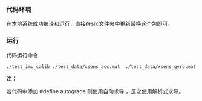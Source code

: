 ### 代码环境

在本地系统成功编译和运行，直接在src文件夹中更新替换这个包即可。

### 运行

代码运行命令：

```
./test_imu_calib ./test_data/xsens_acc.mat  ./test_data/xsens_gyro.mat 
```

**注：**

若代码中添加 #define  autograde 则使用自动求导 ，反之使用解析式求导。

